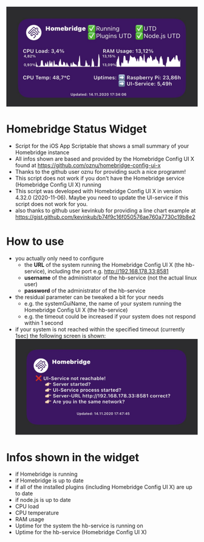 ![](widget.jpg)

# Homebridge Status Widget
- Script for the iOS App Scriptable that shows a small summary of your Homebridge instance
- All infos shown are based and provided by the Homebridge Config UI X found at https://github.com/oznu/homebridge-config-ui-x
- Thanks to the github user oznu for providing such a nice programm!
- This script does not work if you don't have the Homebridge service (Homebridge Config UI X) running
- This script was developed with Homebridge Config UI X in version 4.32.0 (2020-11-06). Maybe you need to update the UI-service if this script does not work for you.
- also thanks to github user kevinkub for providing a line chart example at https://gist.github.com/kevinkub/b74f9c16f050576ae760a7730c19b8e2

# How to use
- you actually only need to configure 
   - the **URL** of the system running the Homebridge Config UI X (the hb-service), including the port e.g. http://192.168.178.33:8581
   - **username** of the administrator of the hb-service (not the actual linux user)
   - **password** of the administrator of the hb-service
- the residual parameter can be tweaked a bit for your needs
   - e.g. the systemGuiName, the name of your system running the Homebridge Config UI X (the hb-service)
   - e.g. the timeout could be increased if your system does not respond within 1 second
- if your system is not reached within the specified timeout (currently 1sec) the following screen is shown: ![](notAvailable.jpg)

# Infos shown in the widget
- if Homebridge is running
- if Homebridge is up to date
- if all of the installed plugins (including Homebridge Config UI X) are up to date
- if node.js is up to date
- CPU load
- CPU temperature
- RAM usage
- Uptime for the system the hb-service is running on
- Uptime for the hb-service (Homebridge Config UI X)